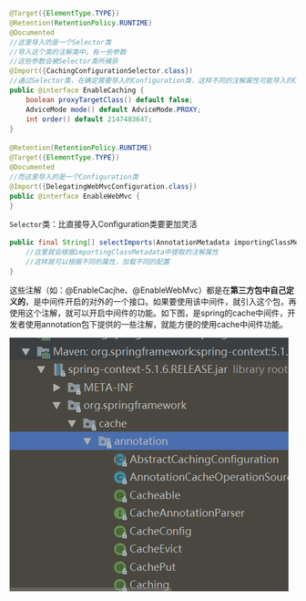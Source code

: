 ```java
@Target({ElementType.TYPE})
@Retention(RetentionPolicy.RUNTIME)
@Documented
//这里导入的是一个Selector类
//导入这个类的注解类中，有一些参数
//这些参数会被Selector类所捕获
@Import({CachingConfigurationSelector.class})
//通过Selector类，在确定需要导入的Configuration类，这样不同的注解属性可能导入的Configuration类不同
public @interface EnableCaching {
    boolean proxyTargetClass() default false;
    AdviceMode mode() default AdviceMode.PROXY;
    int order() default 2147483647;
}

@Retention(RetentionPolicy.RUNTIME)
@Target({ElementType.TYPE})
@Documented
//而这里导入的是一个Configuration类
@Import({DelegatingWebMvcConfiguration.class})
public @interface EnableWebMvc {
}
```

`Selector`类：比直接导入Configuration类要更加灵活

```java
public final String[] selectImports(AnnotationMetadata importingClassMetadata) {
    //这里就会根据importingClassMetadata中提取的注解属性
    //这样就可以根据不同的属性，加载不同的配置
}
```



这些注解（如：@EnableCacjhe、@EnableWebMvc）都是在**第三方包中自己定义的**，是中间件开启的对外的一个接口。如果要使用该中间件，就引入这个包，再使用这个注解，就可以开启中间件的功能。如下图，是spring的cache中间件，开发者使用annotation包下提供的一些注解，就能方便的使用cache中间件功能。

![](./img/enable注解.png)

